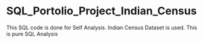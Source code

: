 # SQL_Portolio_Project_Indian_Census
This SQL code is done for Self Analysis. Indian Census Dataset is used. This is pure SQL Analysis
